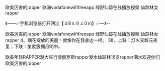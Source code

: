 欧美厉害的rapper
欧洲vodafonewififreeapp
绿野仙踪在线播放视频
仙踪林女rapper


《——✅手机浏览器打开网沚【ｄ8ｓ８.c０m】✅—》--

欧美厉害的rapper
欧洲vodafonewififreeapp
绿野仙踪在线播放视频
仙踪林女rapper
	4、烟花绽放的美丽丶就像你在我身边一样。
	38、上联：灯火交辉元夜里；下联：笙歌簇拥月明中。





欧美年轻RAPPER潮大豆行情俄罗斯rapper潮水仙踪林16岁rapper潮水欢迎你们欧美厉害的rapper
